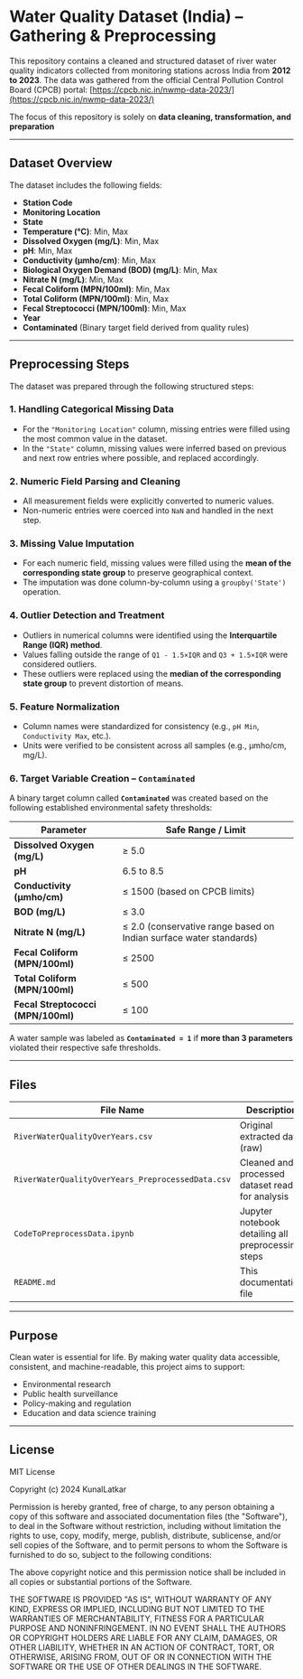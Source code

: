 # Water Quality Dataset (India) – Gathering & Preprocessing

This repository contains a cleaned and structured dataset of river water quality indicators collected from monitoring stations across India from **2012 to 2023**. The data was gathered from the official Central Pollution Control Board (CPCB) portal: [https://cpcb.nic.in/nwmp-data-2023/](https://cpcb.nic.in/nwmp-data-2023/)

The focus of this repository is solely on **data cleaning, transformation, and preparation** 

---

## Dataset Overview

The dataset includes the following fields:

- **Station Code**
- **Monitoring Location**
- **State**
- **Temperature (°C)**: Min, Max
- **Dissolved Oxygen (mg/L)**: Min, Max
- **pH**: Min, Max
- **Conductivity (µmho/cm)**: Min, Max
- **Biological Oxygen Demand (BOD) (mg/L)**: Min, Max
- **Nitrate N (mg/L)**: Min, Max
- **Fecal Coliform (MPN/100ml)**: Min, Max
- **Total Coliform (MPN/100ml)**: Min, Max
- **Fecal Streptococci (MPN/100ml)**: Min, Max
- **Year**
- **Contaminated** (Binary target field derived from quality rules)

---

## Preprocessing Steps

The dataset was prepared through the following structured steps:

### 1. **Handling Categorical Missing Data**
- For the `"Monitoring Location"` column, missing entries were filled using the most common value in the dataset.
- In the `"State"` column, missing values were inferred based on previous and next row entries where possible, and replaced accordingly.

### 2. **Numeric Field Parsing and Cleaning**
- All measurement fields were explicitly converted to numeric values.
- Non-numeric entries were coerced into `NaN` and handled in the next step.

### 3. **Missing Value Imputation**
- For each numeric field, missing values were filled using the **mean of the corresponding state group** to preserve geographical context.
- The imputation was done column-by-column using a `groupby('State')` operation.

### 4. **Outlier Detection and Treatment**
- Outliers in numerical columns were identified using the **Interquartile Range (IQR) method**.
- Values falling outside the range of `Q1 - 1.5×IQR` and `Q3 + 1.5×IQR` were considered outliers.
- These outliers were replaced using the **median of the corresponding state group** to prevent distortion of means.

### 5. **Feature Normalization**
- Column names were standardized for consistency (e.g., `pH Min`, `Conductivity Max`, etc.).
- Units were verified to be consistent across all samples (e.g., µmho/cm, mg/L).

### 6. **Target Variable Creation – `Contaminated`**
A binary target column called **`Contaminated`** was created based on the following established environmental safety thresholds:

| Parameter                          | Safe Range / Limit                                                                                     |
|-----------------------------------|----------------------------------------------------------------------------------------------------------|
| **Dissolved Oxygen (mg/L)**        | ≥ 5.0                                                                                                   |
| **pH**                             | 6.5 to 8.5                                                                                               |
| **Conductivity (µmho/cm)**         | ≤ 1500 (based on CPCB limits)                                                                            |
| **BOD (mg/L)**                     | ≤ 3.0                                                                                                   |
| **Nitrate N (mg/L)**               | ≤ 2.0 (conservative range based on Indian surface water standards)                                      |
| **Fecal Coliform (MPN/100ml)**     | ≤ 2500                                                                                                  |
| **Total Coliform (MPN/100ml)**     | ≤ 500                                                                                                   |
| **Fecal Streptococci (MPN/100ml)** | ≤ 100                                                                                                   |

A water sample was labeled as **`Contaminated = 1`** if **more than 3 parameters** violated their respective safe thresholds.

---

## Files

| File Name                              | Description                                            |
|----------------------------------------|--------------------------------------------------------|
| `RiverWaterQualityOverYears.csv`       | Original extracted data (raw)                          |
| `RiverWaterQualityOverYears_PreprocessedData.csv` | Cleaned and processed dataset ready for analysis      |
| `CodeToPreprocessData.ipynb`           | Jupyter notebook detailing all preprocessing steps     |
| `README.md`                            | This documentation file                                |

---

## Purpose

Clean water is essential for life. By making water quality data accessible, consistent, and machine-readable, this project aims to support:
- Environmental research
- Public health surveillance
- Policy-making and regulation
- Education and data science training

---

## License

MIT License

Copyright (c) 2024 KunalLatkar

Permission is hereby granted, free of charge, to any person obtaining a copy
of this software and associated documentation files (the "Software"), to deal
in the Software without restriction, including without limitation the rights
to use, copy, modify, merge, publish, distribute, sublicense, and/or sell
copies of the Software, and to permit persons to whom the Software is
furnished to do so, subject to the following conditions:

The above copyright notice and this permission notice shall be included in all
copies or substantial portions of the Software.

THE SOFTWARE IS PROVIDED "AS IS", WITHOUT WARRANTY OF ANY KIND, EXPRESS OR
IMPLIED, INCLUDING BUT NOT LIMITED TO THE WARRANTIES OF MERCHANTABILITY,
FITNESS FOR A PARTICULAR PURPOSE AND NONINFRINGEMENT. IN NO EVENT SHALL THE
AUTHORS OR COPYRIGHT HOLDERS ARE LIABLE FOR ANY CLAIM, DAMAGES, OR OTHER
LIABILITY, WHETHER IN AN ACTION OF CONTRACT, TORT, OR OTHERWISE, ARISING FROM,
OUT OF OR IN CONNECTION WITH THE SOFTWARE OR THE USE OF OTHER DEALINGS IN THE
SOFTWARE.
